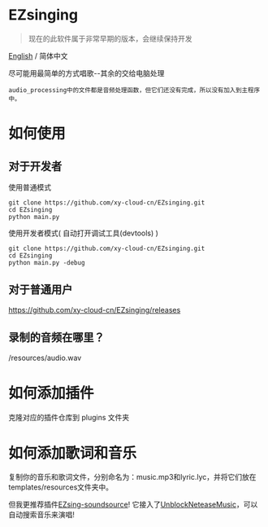 # EZsinging

> 现在的此软件属于非常早期的版本，会继续保持开发

[English]((https://github.com/xy-cloud-cn/EZsinging/blob/master/README.md)) / 简体中文

尽可能用最简单的方式唱歌--其余的交给电脑处理

`audio_processing中的文件都是音频处理函数，但它们还没有完成，所以没有加入到主程序中。`

# 如何使用

## 对于开发者

使用普通模式

    git clone https://github.com/xy-cloud-cn/EZsinging.git
    cd EZsinging
    python main.py

使用开发者模式( 自动打开调试工具(devtools) )

    git clone https://github.com/xy-cloud-cn/EZsinging.git
    cd EZsinging
    python main.py -debug

## 对于普通用户

https://github.com/xy-cloud-cn/EZsinging/releases

## 录制的音频在哪里？

/resources/audio.wav

# 如何添加插件

克隆对应的插件仓库到 plugins 文件夹

# 如何添加歌词和音乐

复制你的音乐和歌词文件，分别命名为：music.mp3和lyric.lyc，并将它们放在templates/resources文件夹中。

但我更推荐插件[EZsing-soundsource](https://github.com/xy-cloud-cn/EZsinging-soundsource)! 它接入了[UnblockNeteaseMusic](https://github.com/UnblockNeteaseMusic)，可以自动搜索音乐来演唱!
